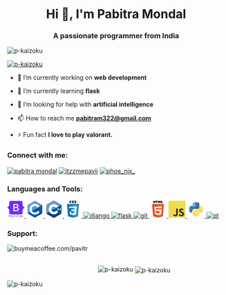 <h1 align="center">Hi 👋, I'm Pabitra Mondal</h1>
<h3 align="center">A passionate programmer from India</h3>

<p align="left"> <img src="https://komarev.com/ghpvc/?username=p-kaizoku&label=Profile%20views&color=0e75b6&style=flat" alt="p-kaizoku" /> </p>

<p align="left"> <a href="https://github.com/ryo-ma/github-profile-trophy"><img src="https://github-profile-trophy.vercel.app/?username=p-kaizoku" alt="p-kaizoku" /></a> </p>

- 🔭 I’m currently working on **web development**

- 🌱 I’m currently learning **flask**

- 🤝 I’m looking for help with **artificial intelligence**

- 📫 How to reach me **pabitram322@gmail.com**

- ⚡ Fun fact **I love to play valorant.**

<h3 align="left">Connect with me:</h3>
<p align="left">
<a href="https://linkedin.com/in/pabitra mondal" target="blank"><img align="center" src="https://raw.githubusercontent.com/rahuldkjain/github-profile-readme-generator/master/src/images/icons/Social/linked-in-alt.svg" alt="pabitra mondal" height="30" width="40" /></a>
<a href="https://instagram.com/itzzmepavii" target="blank"><img align="center" src="https://raw.githubusercontent.com/rahuldkjain/github-profile-readme-generator/master/src/images/icons/Social/instagram.svg" alt="itzzmepavii" height="30" width="40" /></a>
<a href="https://www.leetcode.com/phoe_nix_" target="blank"><img align="center" src="https://raw.githubusercontent.com/rahuldkjain/github-profile-readme-generator/master/src/images/icons/Social/leet-code.svg" alt="phoe_nix_" height="30" width="40" /></a>
</p>

<h3 align="left">Languages and Tools:</h3>
<p align="left"> <a href="https://getbootstrap.com" target="_blank" rel="noreferrer"> <img src="https://raw.githubusercontent.com/devicons/devicon/master/icons/bootstrap/bootstrap-plain-wordmark.svg" alt="bootstrap" width="40" height="40"/> </a> <a href="https://www.cprogramming.com/" target="_blank" rel="noreferrer"> <img src="https://raw.githubusercontent.com/devicons/devicon/master/icons/c/c-original.svg" alt="c" width="40" height="40"/> </a> <a href="https://www.w3schools.com/cpp/" target="_blank" rel="noreferrer"> <img src="https://raw.githubusercontent.com/devicons/devicon/master/icons/cplusplus/cplusplus-original.svg" alt="cplusplus" width="40" height="40"/> </a> <a href="https://www.w3schools.com/css/" target="_blank" rel="noreferrer"> <img src="https://raw.githubusercontent.com/devicons/devicon/master/icons/css3/css3-original-wordmark.svg" alt="css3" width="40" height="40"/> </a> <a href="https://www.djangoproject.com/" target="_blank" rel="noreferrer"> <img src="https://cdn.worldvectorlogo.com/logos/django.svg" alt="django" width="40" height="40"/> </a> <a href="https://flask.palletsprojects.com/" target="_blank" rel="noreferrer"> <img src="https://www.vectorlogo.zone/logos/pocoo_flask/pocoo_flask-icon.svg" alt="flask" width="40" height="40"/> </a> <a href="https://git-scm.com/" target="_blank" rel="noreferrer"> <img src="https://www.vectorlogo.zone/logos/git-scm/git-scm-icon.svg" alt="git" width="40" height="40"/> </a> <a href="https://www.w3.org/html/" target="_blank" rel="noreferrer"> <img src="https://raw.githubusercontent.com/devicons/devicon/master/icons/html5/html5-original-wordmark.svg" alt="html5" width="40" height="40"/> </a> <a href="https://developer.mozilla.org/en-US/docs/Web/JavaScript" target="_blank" rel="noreferrer"> <img src="https://raw.githubusercontent.com/devicons/devicon/master/icons/javascript/javascript-original.svg" alt="javascript" width="40" height="40"/> </a> <a href="https://www.python.org" target="_blank" rel="noreferrer"> <img src="https://raw.githubusercontent.com/devicons/devicon/master/icons/python/python-original.svg" alt="python" width="40" height="40"/> </a> <a href="https://www.qt.io/" target="_blank" rel="noreferrer"> <img src="https://upload.wikimedia.org/wikipedia/commons/0/0b/Qt_logo_2016.svg" alt="qt" width="40" height="40"/> </a> </p>

<h3 align="left">Support:</h3>
<p><a href="https://www.buymeacoffee.com/buymeacoffee.com/pavitr"> <img align="left" src="https://cdn.buymeacoffee.com/buttons/v2/default-yellow.png" height="50" width="210" alt="buymeacoffee.com/pavitr" /></a></p><br><br>

<p><img align="left" src="https://github-readme-stats.vercel.app/api/top-langs?username=p-kaizoku&show_icons=true&locale=en&layout=compact" alt="p-kaizoku" /></p>

<p>&nbsp;<img align="center" src="https://github-readme-stats.vercel.app/api?username=p-kaizoku&show_icons=true&locale=en" alt="p-kaizoku" /></p>

<p><img align="center" src="https://github-readme-streak-stats.herokuapp.com/?user=p-kaizoku&" alt="p-kaizoku" /></p>

